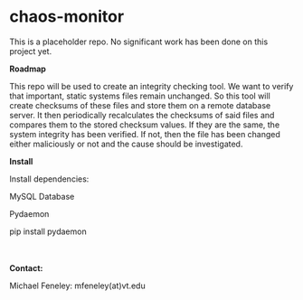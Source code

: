 # chaos-monitor
This is a placeholder repo. No significant work has been done on this project yet.

<b>Roadmap</b>

This repo will be used to create an integrity checking tool. We want to verify that important, static systems files remain unchanged. So this tool will create checksums of these files and store them on a remote database server. It then periodically recalculates the checksums of said files and compares them to the stored checksum values. If they are the same, the system integrity has been verified. If not, then the file has been changed either maliciously or not and the cause should be investigated.

<b>Install</b>

Install dependencies:

MySQL Database

Pydaemon

pip install pydaemon

<br>
<br>
<b>Contact:</b>

Michael Feneley: mfeneley(at)vt.edu
